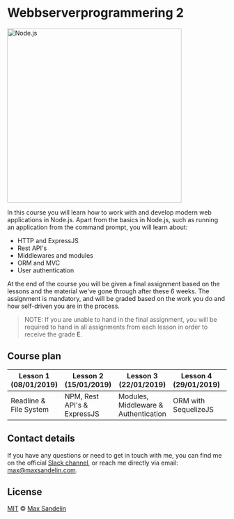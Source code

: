# Webbserverprogrammering 2
<img src="https://camo.githubusercontent.com/49ecaff44da673d63b6af9d04a40574af9d3d845/68747470733a2f2f75706c6f61642e77696b696d656469612e6f72672f77696b6970656469612f636f6d6d6f6e732f642f64392f4e6f64652e6a735f6c6f676f2e737667" width="400" alt="Node.js">

In this course you will learn how to work with and develop modern web applications in Node.js. Apart from the basics in Node.js, such as running an application from the command prompt, you will learn about:
- HTTP and ExpressJS
- Rest API's
- Middlewares and modules
- ORM and MVC
- User authentication

At the end of the course you will be given a final assignment based on the lessons and the material we've gone through after these 6 weeks. The assignment is mandatory, and will be graded based on the work you do and how self-driven you are in the process.

> NOTE: If you are unable to hand in the final assignment, you will be required to hand in all assignments from each lesson in order to receive the grade **E**.

## Course plan

| Lesson 1 (08/01/2019)  | Lesson 2 (15/01/2019)       | Lesson 3 (22/01/2019)                | Lesson 4 (29/01/2019) | Lesson 5 (05/02/2019)       | Lesson 6 (12/02/2019) |
| ---------------------- | --------------------------- | ------------------------------------ | --------------------- | --------------------------- | --------------------- |
| Readline & File System | NPM, Rest API's & ExpressJS | Modules, Middleware & Authentication | ORM with SequelizeJS  | Model View Controller (MVC) | Final assignment      |


## Contact details
If you have any questions or need to get in touch with me, you can find me on the official [Slack channel](https://sw-molndal.slack.com), or reach me directly via email: [max@maxsandelin.com](mailto:max@maxsandelin.com).

## License
[MIT](LICENSE) © [Max Sandelin](https://github.com/themaxsandelin)